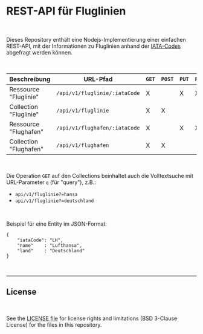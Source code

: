 # REST-API für Fluglinien #

<br>

Dieses Repository enthält eine Nodejs-Implementierung einer einfachen REST-API, mit der Informationen zu
Fluglinien anhand der [IATA-Codes](https://de.wikipedia.org/wiki/Liste_der_IATA-Airline-Codes) abgefragt
werden können.

<br>

| Beschreibung             | **URL-Pfad**                  | `GET` | `POST` | `PUT` | `PATCH` | `DELETE` |
| -----------------------  | ----------------------------- | ----- | ------ | ----- | ------- | -------- |
| Ressource  "Fluglinie"   | `/api/v1/fluglinie/:iataCode` | X     |        | X     | X       | X        |
| Collection "Fluglinie"   | `/api/v1/fluglinie`           | X     | X      |       |         |          |
| Ressource  "Flughafen"   | `/api/v1/flughafen/:iataCode` | X     |        | X     | X       | X        |
| Collection "Flughafen"   | `/api/v1/flughafen`           | X     | X      |       |         |          |

<br>

Die Operation `GET` auf den Collections beinhaltet auch die Volltextsuche mit URL-Parameter `q` (für "query"), z.B.:
* `api/v1/fluglinie?=hansa`
* `api/v1/fluglinie?=deutschland`

<br>

Beispiel für eine Entity im JSON-Format:
```
{
    "iataCode": "LH",
    "name"    : "Lufthansa",
    "land"    : "Deutschland"
}
```

<br>

----

## License ##

<br>

See the [LICENSE file](LICENSE.md) for license rights and limitations (BSD 3-Clause License)
for the files in this repository.

<br>
